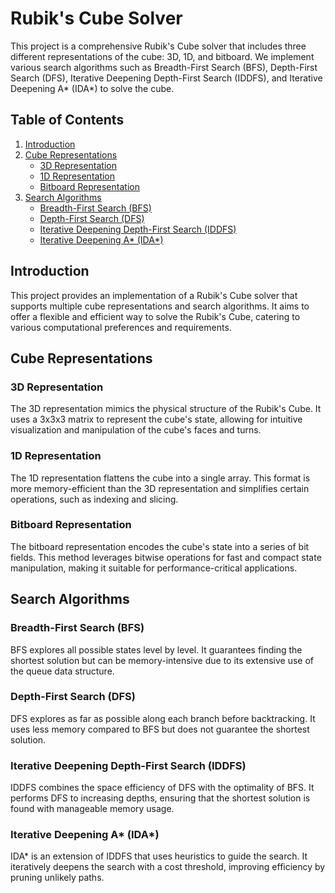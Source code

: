 # Rubik's Cube Solver

This project is a comprehensive Rubik's Cube solver that includes three different representations of the cube: 3D, 1D, and bitboard. We implement various search algorithms such as Breadth-First Search (BFS), Depth-First Search (DFS), Iterative Deepening Depth-First Search (IDDFS), and Iterative Deepening A* (IDA*) to solve the cube.

## Table of Contents

1. [Introduction](#introduction)
2. [Cube Representations](#cube-representations)
    - [3D Representation](#3d-representation)
    - [1D Representation](#1d-representation)
    - [Bitboard Representation](#bitboard-representation)
3. [Search Algorithms](#search-algorithms)
    - [Breadth-First Search (BFS)](#breadth-first-search-bfs)
    - [Depth-First Search (DFS)](#depth-first-search-dfs)
    - [Iterative Deepening Depth-First Search (IDDFS)](#iterative-deepening-depth-first-search-iddfs)
    - [Iterative Deepening A* (IDA*)](#iterative-deepening-astar-ida)

## Introduction

This project provides an implementation of a Rubik's Cube solver that supports multiple cube representations and search algorithms. It aims to offer a flexible and efficient way to solve the Rubik's Cube, catering to various computational preferences and requirements.

## Cube Representations

### 3D Representation

The 3D representation mimics the physical structure of the Rubik's Cube. It uses a 3x3x3 matrix to represent the cube's state, allowing for intuitive visualization and manipulation of the cube's faces and turns.

### 1D Representation

The 1D representation flattens the cube into a single array. This format is more memory-efficient than the 3D representation and simplifies certain operations, such as indexing and slicing.

### Bitboard Representation

The bitboard representation encodes the cube's state into a series of bit fields. This method leverages bitwise operations for fast and compact state manipulation, making it suitable for performance-critical applications.

## Search Algorithms

### Breadth-First Search (BFS)

BFS explores all possible states level by level. It guarantees finding the shortest solution but can be memory-intensive due to its extensive use of the queue data structure.

### Depth-First Search (DFS)

DFS explores as far as possible along each branch before backtracking. It uses less memory compared to BFS but does not guarantee the shortest solution.

### Iterative Deepening Depth-First Search (IDDFS)

IDDFS combines the space efficiency of DFS with the optimality of BFS. It performs DFS to increasing depths, ensuring that the shortest solution is found with manageable memory usage.

### Iterative Deepening A* (IDA*)

IDA* is an extension of IDDFS that uses heuristics to guide the search. It iteratively deepens the search with a cost threshold, improving efficiency by pruning unlikely paths.


